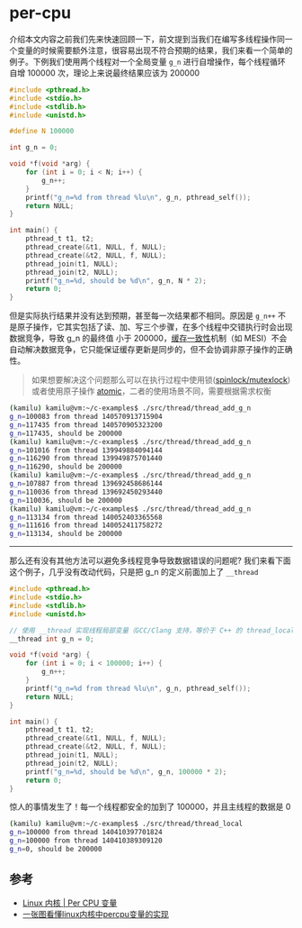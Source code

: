 
# per-cpu

介绍本文内容之前我们先来快速回顾一下，前文提到当我们在编写多线程操作同一个变量的时候需要额外注意，很容易出现不符合预期的结果，我们来看一个简单的例子。下例我们使用两个线程对一个全局变量 `g_n` 进行自增操作，每个线程循环自增 100000 次，理论上来说最终结果应该为 200000

```c
#include <pthread.h>
#include <stdio.h>
#include <stdlib.h>
#include <unistd.h>

#define N 100000

int g_n = 0;

void *f(void *arg) {
    for (int i = 0; i < N; i++) {
        g_n++;
    }
    printf("g_n=%d from thread %lu\n", g_n, pthread_self());
    return NULL;
}

int main() {
    pthread_t t1, t2;
    pthread_create(&t1, NULL, f, NULL);
    pthread_create(&t2, NULL, f, NULL);
    pthread_join(t1, NULL);
    pthread_join(t2, NULL);
    printf("g_n=%d, should be %d\n", g_n, N * 2);
    return 0;
}
```

但是实际执行结果并没有达到预期，甚至每一次结果都不相同。原因是 `g_n++` 不是原子操作，它其实包括了读、加、写三个步骤，在多个线程中交错执行时会出现数据竞争，导致 g_n 的最终值 小于 200000，[缓存一致性](../arch/cache-coherence.md)机制（如 MESI）不会自动解决数据竞争，它只能保证缓存更新是同步的，但不会协调非原子操作的正确性。

> 如果想要解决这个问题那么可以在执行过程中使用锁([spinlock/mutexlock](./lock.md))或者使用原子操作 [atomic](./atomic.md)，二者的使用场景不同，需要根据需求权衡

```bash
(kamilu) kamilu@vm:~/c-examples$ ./src/thread/thread_add_g_n 
g_n=100083 from thread 140570913715904
g_n=117435 from thread 140570905323200
g_n=117435, should be 200000
(kamilu) kamilu@vm:~/c-examples$ ./src/thread/thread_add_g_n 
g_n=101016 from thread 139949884094144
g_n=116290 from thread 139949875701440
g_n=116290, should be 200000
(kamilu) kamilu@vm:~/c-examples$ ./src/thread/thread_add_g_n 
g_n=107887 from thread 139692458686144
g_n=110036 from thread 139692450293440
g_n=110036, should be 200000
(kamilu) kamilu@vm:~/c-examples$ ./src/thread/thread_add_g_n 
g_n=113134 from thread 140052403365568
g_n=111616 from thread 140052411758272
g_n=113134, should be 200000
```

---

那么还有没有其他方法可以避免多线程竞争导致数据错误的问题呢? 我们来看下面这个例子，几乎没有改动代码，只是把 g_n 的定义前面加上了 `__thread`

```c
#include <pthread.h>
#include <stdio.h>
#include <stdlib.h>
#include <unistd.h>

// 使用 __thread 实现线程局部变量（GCC/Clang 支持，等价于 C++ 的 thread_local）
__thread int g_n = 0;

void *f(void *arg) {
    for (int i = 0; i < 100000; i++) {
        g_n++;
    }
    printf("g_n=%d from thread %lu\n", g_n, pthread_self());
    return NULL;
}

int main() {
    pthread_t t1, t2;
    pthread_create(&t1, NULL, f, NULL);
    pthread_create(&t2, NULL, f, NULL);
    pthread_join(t1, NULL);
    pthread_join(t2, NULL);
    printf("g_n=%d, should be %d\n", g_n, 100000 * 2);
    return 0;
}
```

惊人的事情发生了！每一个线程都安全的加到了 100000，并且主线程的数据是 0

```bash
(kamilu) kamilu@vm:~/c-examples$ ./src/thread/thread_local 
g_n=100000 from thread 140410397701824
g_n=100000 from thread 140410389309120
g_n=0, should be 200000
```

## 参考

- [Linux 内核 | Per CPU 变量](https://www.dingmos.com/index.php/archives/16/)
- [一张图看懂linux内核中percpu变量的实现](https://cloud.tencent.com/developer/article/1769514)